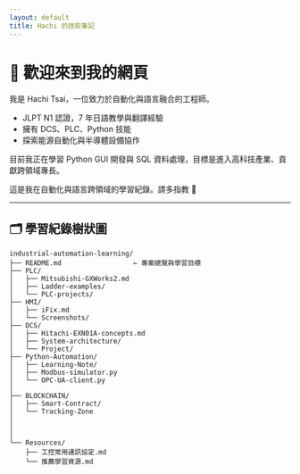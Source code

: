 ```yaml
---
layout: default
title: Hachi 的技術筆記
---
```


# 👋 歡迎來到我的網頁

我是 Hachi Tsai，一位致力於自動化與語言融合的工程師。

- JLPT N1 認證，7 年日語教學與翻譯經驗
- 擁有 DCS、PLC、Python 技能
- 探索能源自動化與半導體設備協作

目前我正在學習 Python GUI 開發與 SQL 資料處理，目標是進入高科技產業、貢獻跨領域專長。

這是我在自動化與語言跨領域的學習紀錄。請多指教 🙌

---

## 🗂️ 學習紀錄樹狀圖

```
industrial-automation-learning/
├── README.md                  ← 專案總覽與學習目標
├── PLC/
│   ├── Mitsubishi-GXWorks2.md
│   ├── Ladder-examples/
│   └── PLC-projects/
├── HMI/
│   ├── iFix.md
│   └── Screenshots/
├── DCS/
│   ├── Hitachi-EXN01A-concepts.md
│   ├── System-architecture/
│   └── Project/
├── Python-Automation/
│   ├── Learning-Note/
│   ├── Modbus-simulator.py
│   └── OPC-UA-client.py
│
├── BLOCKCHAIN/
│   ├── Smart-Contract/
│   └── Tracking-Zone
│
│
│
└── Resources/
    ├── 工控常用通訊協定.md
    └── 推薦學習資源.md
```